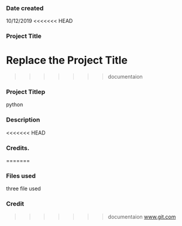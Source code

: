 ### Date created
10/12/2019
<<<<<<< HEAD

### Project Title
Replace the Project Title
=======
>>>>>>> documentaion

### Project Titlep
python
### Description


<<<<<<< HEAD
### Credits.
=======
### Files used
three file used

### Credit
>>>>>>> documentaion
www.git.com
